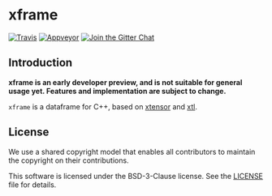 # xframe

[![Travis](https://travis-ci.org/QuantStack/xframe.svg?branch=master)](https://travis-ci.org/QuantStack/xframe)
[![Appveyor](https://ci.appveyor.com/api/projects/status/ob700oy60ee23r3q/branch/master?svg=true)](https://ci.appveyor.com/project/QuantStack/xframe/branch/master)
[![Join the Gitter Chat](https://badges.gitter.im/Join%20Chat.svg)](https://gitter.im/QuantStack/Lobby?utm_source=badge&utm_medium=badge&utm_campaign=pr-badge&utm_content=badge)

## Introduction

**xframe is an early developer preview, and is not suitable for general usage yet. Features and implementation are subject to change.**

`xframe` is a dataframe for C++, based on [xtensor](https://github.com/QuantStack/xtensor) and [xtl](https://github.com/QuantStack/xtl).

## License

We use a shared copyright model that enables all contributors to maintain the
copyright on their contributions.

This software is licensed under the BSD-3-Clause license. See the [LICENSE](LICENSE) file for details.
